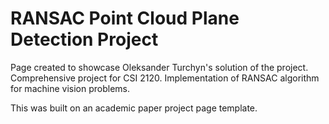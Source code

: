 # RANSAC Point Cloud Plane Detection Project
Page created to showcase Oleksander Turchyn's solution of the project. 
Comprehensive project for CSI 2120. Implementation of RANSAC algorithm for machine vision problems.

This was built on an academic paper project page template.

